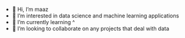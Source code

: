 - 👋  Hi, I’m maaz
- 👀  I’m interested in data science and machine learning applications
- 🌱  I’m currently learning ^
- 💞️  I’m looking to collaborate on any projects that deal with data

<!---
moremaaz/moremaaz is a ✨ special ✨ repository because its `README.md` (this file) appears on your GitHub profile.
You can click the Preview link to take a look at your changes.
--->
